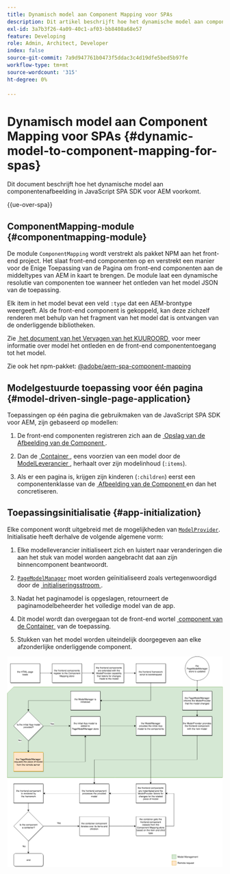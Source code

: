 ```yaml
---
title: Dynamisch model aan Component Mapping voor SPAs
description: Dit artikel beschrijft hoe het dynamische model aan componentenafbeelding in JavaScript SPA SDK voor AEM voorkomt.
exl-id: 3a7b3f26-4a09-40c1-af03-bb8408a68e57
feature: Developing
role: Admin, Architect, Developer
index: false
source-git-commit: 7a9d947761b0473f5ddac3c4d19dfe5bed5b97fe
workflow-type: tm+mt
source-wordcount: '315'
ht-degree: 0%

---
```



# Dynamisch model aan Component Mapping voor SPAs {#dynamic-model-to-component-mapping-for-spas}

Dit document beschrijft hoe het dynamische model aan componentenafbeelding in JavaScript SPA SDK voor AEM voorkomt.

{{ue-over-spa}}

## ComponentMapping-module {#componentmapping-module}

De module `ComponentMapping` wordt verstrekt als pakket NPM aan het front-end project. Het slaat front-end componenten op en verstrekt een manier voor de Enige Toepassing van de Pagina om front-end componenten aan de middeltypes van AEM in kaart te brengen. De module laat een dynamische resolutie van componenten toe wanneer het ontleden van het model JSON van de toepassing.

Elk item in het model bevat een veld `:type` dat een AEM-brontype weergeeft. Als de front-end component is gekoppeld, kan deze zichzelf renderen met behulp van het fragment van het model dat is ontvangen van de onderliggende bibliotheken.

Zie [&#x200B; het document van het Vervagen van het KUUROORD &#x200B;](blueprint.md) voor meer informatie over model het ontleden en de front-end componententoegang tot het model.

Zie ook het npm-pakket: [@adobe/aem-spa-component-mapping &#x200B;](https://www.npmjs.com/package/@adobe/aem-spa-component-mapping)

## Modelgestuurde toepassing voor één pagina {#model-driven-single-page-application}

Toepassingen op één pagina die gebruikmaken van de JavaScript SPA SDK voor AEM, zijn gebaseerd op modellen:

1. De front-end componenten registreren zich aan de [&#x200B; Opslag van de Afbeelding van de Component &#x200B;](#componentmapping-module).
1. Dan de [&#x200B; Container &#x200B;](blueprint.md#container), eens voorzien van een model door de [&#x200B; ModelLeverancier &#x200B;](blueprint.md#the-model-provider), herhaalt over zijn modelinhoud (`:items`).

1. Als er een pagina is, krijgen zijn kinderen (`:children`) eerst een componentenklasse van de [&#x200B; Afbeelding van de Component &#x200B;](blueprint.md#componentmapping) en dan het concretiseren.

## Toepassingsinitialisatie {#app-initialization}

Elke component wordt uitgebreid met de mogelijkheden van [`ModelProvider`](blueprint.md#the-model-provider). Initialisatie heeft derhalve de volgende algemene vorm:

1. Elke modelleverancier initialiseert zich en luistert naar veranderingen die aan het stuk van model worden aangebracht dat aan zijn binnencomponent beantwoordt.
1. [`PageModelManager`](blueprint.md#pagemodelmanager) moet worden geïnitialiseerd zoals vertegenwoordigd door de [&#x200B; initialiseringsstroom &#x200B;](blueprint.md).

1. Nadat het paginamodel is opgeslagen, retourneert de paginamodelbeheerder het volledige model van de app.
1. Dit model wordt dan overgegaan tot de front-end wortel [&#x200B; component van de Container &#x200B;](blueprint.md#container) van de toepassing.
1. Stukken van het model worden uiteindelijk doorgegeven aan elke afzonderlijke onderliggende component.

![&#x200B; het modelinitialisering van de app &#x200B;](assets/app-model-initialization.png)
